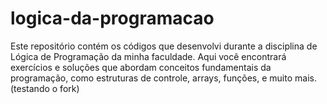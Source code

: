 # logica-da-programacao
Este repositório contém os códigos que desenvolvi durante a disciplina de Lógica de Programação da minha faculdade. Aqui você encontrará exercícios e soluções que abordam conceitos fundamentais da programação, como estruturas de controle, arrays, funções, e muito mais.
(testando o fork)
